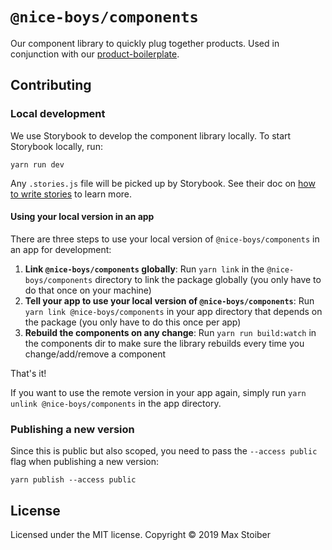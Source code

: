 # `@nice-boys/components`

Our component library to quickly plug together products. Used in conjunction with our [product-boilerplate](https://github.com/nice-boys/product-boilerplate).

## Contributing

### Local development

We use Storybook to develop the component library locally. To start Storybook locally, run:

```
yarn run dev
```

Any `.stories.js` file will be picked up by Storybook. See their doc on [how to write stories](https://storybook.js.org/docs/basics/writing-stories/) to learn more.

#### Using your local version in an app

There are three steps to use your local version of `@nice-boys/components` in an app for development:

1. **Link `@nice-boys/components` globally**: Run `yarn link` in the `@nice-boys/components` directory to link the package globally (you only have to do that once on your machine)
2. **Tell your app to use your local version of `@nice-boys/components`**: Run `yarn link @nice-boys/components` in your app directory that depends on the package (you only have to do this once per app)
3. **Rebuild the components on any change**: Run `yarn run build:watch` in the components dir to make sure the library rebuilds every time you change/add/remove a component

That's it!

If you want to use the remote version in your app again, simply run `yarn unlink @nice-boys/components` in the app directory.

### Publishing a new version

Since this is public but also scoped, you need to pass the `--access public` flag when publishing a new version:

```
yarn publish --access public
```

## License

Licensed under the MIT license. Copyright © 2019 Max Stoiber
